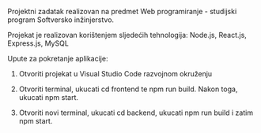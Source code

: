 Projektni zadatak realizovan na predmet Web programiranje - studijski program Softversko inžinjerstvo.

Projekat je realizovan korištenjem sljedećih tehnologija: Node.js, React.js, Express.js, MySQL

Upute za pokretanje aplikacije:

1. Otvoriti projekat u Visual Studio Code razvojnom okruženju

2. Otvoriti terminal, ukucati cd frontend te npm run build. Nakon toga, ukucati npm start.

3. Otvoriti novi terminal, ukucati cd backend, ukucati npm run build i zatim npm start.
